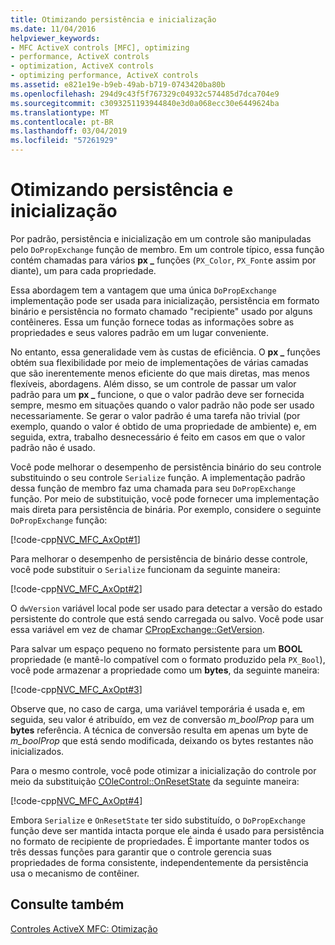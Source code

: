 ```yaml
---
title: Otimizando persistência e inicialização
ms.date: 11/04/2016
helpviewer_keywords:
- MFC ActiveX controls [MFC], optimizing
- performance, ActiveX controls
- optimization, ActiveX controls
- optimizing performance, ActiveX controls
ms.assetid: e821e19e-b9eb-49ab-b719-0743420ba80b
ms.openlocfilehash: 294d9c43f5f767329c04932c574485d7dca704e9
ms.sourcegitcommit: c3093251193944840e3d0a068ecc30e6449624ba
ms.translationtype: MT
ms.contentlocale: pt-BR
ms.lasthandoff: 03/04/2019
ms.locfileid: "57261929"
---
```

# <a name="optimizing-persistence-and-initialization"></a>Otimizando persistência e inicialização

Por padrão, persistência e inicialização em um controle são manipuladas pelo `DoPropExchange` função de membro. Em um controle típico, essa função contém chamadas para vários **px _** funções (`PX_Color`, `PX_Font`e assim por diante), um para cada propriedade.

Essa abordagem tem a vantagem que uma única `DoPropExchange` implementação pode ser usada para inicialização, persistência em formato binário e persistência no formato chamado "recipiente" usado por alguns contêineres. Essa um função fornece todas as informações sobre as propriedades e seus valores padrão em um lugar conveniente.

No entanto, essa generalidade vem às custas de eficiência. O **px _** funções obtém sua flexibilidade por meio de implementações de várias camadas que são inerentemente menos eficiente do que mais diretas, mas menos flexíveis, abordagens. Além disso, se um controle de passar um valor padrão para um **px _** funcione, o que o valor padrão deve ser fornecida sempre, mesmo em situações quando o valor padrão não pode ser usado necessariamente. Se gerar o valor padrão é uma tarefa não trivial (por exemplo, quando o valor é obtido de uma propriedade de ambiente) e, em seguida, extra, trabalho desnecessário é feito em casos em que o valor padrão não é usado.

Você pode melhorar o desempenho de persistência binário do seu controle substituindo o seu controle `Serialize` função. A implementação padrão dessa função de membro faz uma chamada para seu `DoPropExchange` função. Por meio de substituição, você pode fornecer uma implementação mais direta para persistência de binária. Por exemplo, considere o seguinte `DoPropExchange` função:

[!code-cpp[NVC_MFC_AxOpt#1](../mfc/codesnippet/cpp/optimizing-persistence-and-initialization_1.cpp)]

Para melhorar o desempenho de persistência de binário desse controle, você pode substituir o `Serialize` funcionam da seguinte maneira:

[!code-cpp[NVC_MFC_AxOpt#2](../mfc/codesnippet/cpp/optimizing-persistence-and-initialization_2.cpp)]

O `dwVersion` variável local pode ser usado para detectar a versão do estado persistente do controle que está sendo carregada ou salvo. Você pode usar essa variável em vez de chamar [CPropExchange::GetVersion](../mfc/reference/cpropexchange-class.md#getversion).

Para salvar um espaço pequeno no formato persistente para um **BOOL** propriedade (e mantê-lo compatível com o formato produzido pela `PX_Bool`), você pode armazenar a propriedade como um **bytes**, da seguinte maneira:

[!code-cpp[NVC_MFC_AxOpt#3](../mfc/codesnippet/cpp/optimizing-persistence-and-initialization_3.cpp)]

Observe que, no caso de carga, uma variável temporária é usada e, em seguida, seu valor é atribuído, em vez de conversão *m_boolProp* para um **bytes** referência. A técnica de conversão resulta em apenas um byte de *m_boolProp* que está sendo modificada, deixando os bytes restantes não inicializados.

Para o mesmo controle, você pode otimizar a inicialização do controle por meio da substituição [COleControl::OnResetState](../mfc/reference/colecontrol-class.md#onresetstate) da seguinte maneira:

[!code-cpp[NVC_MFC_AxOpt#4](../mfc/codesnippet/cpp/optimizing-persistence-and-initialization_4.cpp)]

Embora `Serialize` e `OnResetState` ter sido substituído, o `DoPropExchange` função deve ser mantida intacta porque ele ainda é usado para persistência no formato de recipiente de propriedades. É importante manter todos os três dessas funções para garantir que o controle gerencia suas propriedades de forma consistente, independentemente da persistência usa o mecanismo de contêiner.

## <a name="see-also"></a>Consulte também

[Controles ActiveX MFC: Otimização](../mfc/mfc-activex-controls-optimization.md)
